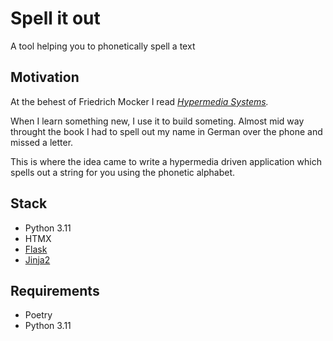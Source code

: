 # Spell it out

A tool helping you to phonetically spell a text

## Motivation

At the behest of Friedrich Mocker I read *[Hypermedia Systems](https://hypermedia.systems/book).*

When I learn something new, I use it to build someting.
Almost mid way throught the book I had to spell out my name in German over the phone and missed a letter.

This is where the idea came to write a hypermedia driven application which spells out a string for you using the phonetic alphabet.

## Stack

- Python 3.11
- HTMX
- [Flask](https://palletsprojects.com/p/flask/)
- [Jinja2](https://palletsprojects.com/p/jinja/)

## Requirements

- Poetry
- Python 3.11
